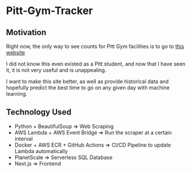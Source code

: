 # Pitt-Gym-Tracker

## Motivation
Right now, the only way to see counts for Pitt Gym facilities is to go to [this website](https://www.studentaffairs.pitt.edu/campus-recreation/facilities/live-facility-counts)  

I did not know this even existed as a Pitt student, and now that I have seen it, it is not very useful and is unappealing.  

I want to make this site better, as well as provide historical data and hopefully predict the best time to go on any given day with machine learning. 

## Technology Used
- Python + BeautifulSoup => Web Scraping
- AWS Lambda + AWS Event Bridge => Run the scraper at a certain interval
- Docker + AWS ECR + GitHub Actions => CI/CD Pipeline to update Lambda automatically
- PlanetScale => Serverless SQL Database
- Next.js => Frontend
